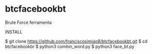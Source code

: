 # btcfacebookbt
Brute Force ferramenta





INSTALL


$ git clone https://github.com/franciscosimiao8/btcfacebookbt.git
$ cd btcfacebookbr
$ python3 combin_word.py
$ python3 face_bt.py

